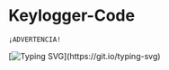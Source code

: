 # Keylogger-Code

``` 
¡ADVERTENCIA!
```

[![Typing SVG](https://readme-typing-svg.herokuapp.com?size=14&color=F70000&center=falso&vCenter=falso&lines=Este+material+esta+hecho+con+fines+educativos;el+autor+no+se+hace+responsable+por+el+mal+uso;que+se+le+pueda+dar+a+esta+informaci%C3%B3n.)](https://git.io/typing-svg)
